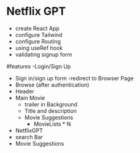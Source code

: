 # Netflix GPT

- create React App
- configure Tailwind
- configure Routing
- using useRef hook
- validating signup form 

#features 
-Login/Sign Up
   - Sign in/sign up form
   -redirect to Browser Page
- Browse (after authentication)
- Header 
- Main Movie
    - trailer in Background
    - Title and description
    - Movie Suggestions
       - MovieLists * N 
- NetflixGPT
- search Bar 
- Movie Suggestions
